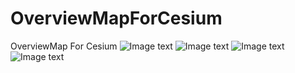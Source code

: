 # OverviewMapForCesium
OverviewMap For Cesium
![Image text](https://github.com/leation/OverviewMapForCesium/blob/master/images/01.png?raw=true)
![Image text](https://github.com/leation/OverviewMapForCesium/blob/master/images/02.png?raw=true)
![Image text](https://github.com/leation/OverviewMapForCesium/blob/master/images/03.png?raw=true)
![Image text](https://github.com/leation/OverviewMapForCesium/blob/master/images/04.png?raw=true)
